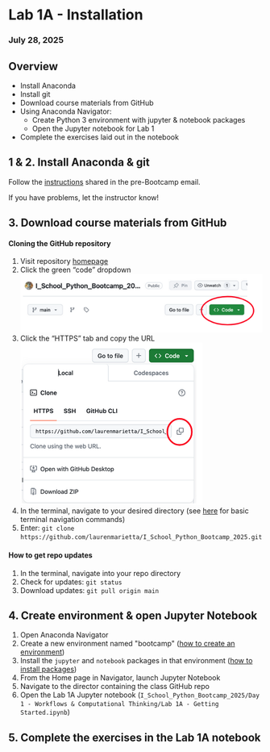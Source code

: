 # Lab 1A - Installation
### July 28, 2025

## Overview
* Install Anaconda
* Install git
* Download course materials from GitHub
* Using Anaconda Navigator:
  * Create Python 3 environment with jupyter & notebook packages
  * Open the Jupyter notebook for Lab 1
* Complete the exercises laid out in the notebook

## 1 & 2. Install Anaconda & git

Follow the [instructions](../Day%200%20-%20Install/Setup%20Instructions.pdf) shared in the pre-Bootcamp email.

If you have problems, let the instructor know!

## 3. Download course materials from GitHub

#### Cloning the GitHub repository
1. Visit repository [homepage](https://github.com/laurenmarietta/I_School_Python_Bootcamp_2025/tree/main)
2. Click the green “code” dropdown
![Screenshot showing green dropdown button](../img/1A1.png)
3. Click the “HTTPS” tab and copy the URL
![Screenshot showing HTTPS tap and copy button](../img/1A2.png)
4. In the terminal, navigate to your desired directory (see [here](https://tutorials.codebar.io/command-line/introduction/tutorial.html) for basic terminal navigation commands)
5. Enter:
`git clone https://github.com/laurenmarietta/I_School_Python_Bootcamp_2025.git`

#### How to get repo updates
1. In the terminal, navigate into your repo directory
2. Check for updates: `git status`
3. Download updates: `git pull origin main`


## 4. Create environment & open Jupyter Notebook

1. Open Anaconda Navigator
2. Create a new environment named "bootcamp" ([how to create an environment](https://docs.anaconda.com/navigator/getting-started/#managing-environments))
3. Install the `jupyter` and `notebook` packages in that environment ([how to install packages](https://docs.anaconda.com/anacondaorg/user-guide/packages/installing-packages/))
4. From the Home page in Navigator, launch Jupyter Notebook
5. Navigate to the director containing the class GitHub repo
6. Open the Lab 1A Jupyter notebook (`I_School_Python_Bootcamp_2025/Day 1 - Workflows & Computational Thinking/Lab 1A - Getting Started.ipynb`)

## 5. Complete the exercises in the Lab 1A notebook 
